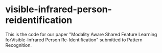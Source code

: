 # visible-infrared-person-reidentification
This is the code for our paper "Modality Aware Shared Feature Learning forVisible-Infrared Person Re-Identification" submitted to Pattern Recognition.
